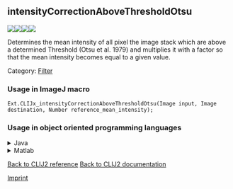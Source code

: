 ## intensityCorrectionAboveThresholdOtsu
<img src="images/mini_empty_logo.png"/><img src="images/mini_empty_logo.png"/><img src="images/mini_clijx_logo.png"/><img src="images/mini_empty_logo.png"/>

Determines the mean intensity of all pixel the image stack which are above a determined Threshold (Otsu et al. 1979) and multiplies it with a factor so that the mean intensity becomes equal to a given value.

Category: [Filter](https://clij.github.io/clij2-docs/reference__filter)

### Usage in ImageJ macro
```
Ext.CLIJx_intensityCorrectionAboveThresholdOtsu(Image input, Image destination, Number reference_mean_intensity);
```


### Usage in object oriented programming languages



<details>

<summary>
Java
</summary>
<pre class="highlight">// init CLIJ and GPU
import net.haesleinhuepf.clijx.CLIJx;
import net.haesleinhuepf.clij.clearcl.ClearCLBuffer;
CLIJx clijx = CLIJx.getInstance();

// get input parameters
ClearCLBuffer input = clijx.push(inputImagePlus);
destination = clijx.create(input);
float reference_mean_intensity = 1.0;
</pre>

<pre class="highlight">
// Execute operation on GPU
clijx.intensityCorrectionAboveThresholdOtsu(input, destination, reference_mean_intensity);
</pre>

<pre class="highlight">
// show result
destinationImagePlus = clijx.pull(destination);
destinationImagePlus.show();

// cleanup memory on GPU
clijx.release(input);
clijx.release(destination);
</pre>

</details>



<details>

<summary>
Matlab
</summary>
<pre class="highlight">% init CLIJ and GPU
clijx = init_clatlabx();

% get input parameters
input = clijx.pushMat(input_matrix);
destination = clijx.create(input);
reference_mean_intensity = 1.0;
</pre>

<pre class="highlight">
% Execute operation on GPU
clijx.intensityCorrectionAboveThresholdOtsu(input, destination, reference_mean_intensity);
</pre>

<pre class="highlight">
% show result
destination = clijx.pullMat(destination)

% cleanup memory on GPU
clijx.release(input);
clijx.release(destination);
</pre>

</details>



[Back to CLIJ2 reference](https://clij.github.io/clij2-docs/reference)
[Back to CLIJ2 documentation](https://clij.github.io/clij2-docs)

[Imprint](https://clij.github.io/imprint)

